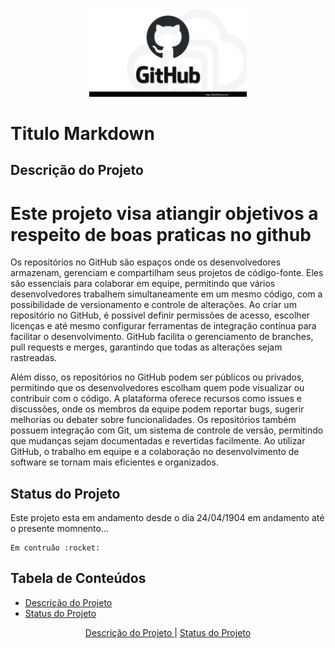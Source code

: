 <!-- ![Não carregou nada](./img/gitpng.png) -->

<!-- ctrl + k + c -->

<p width = "100%" align = "center">
    <img src = "./img/gitpng.png" width = "50%">
</p>

# Titulo Markdown
<!-- ## titulo pequeno
###### titulo minusculo -->

<!-- <h1>
    Este projeto visa atiangir objetivos a respeito de boas praticas  no github
</h1>

<h6>
    Este projeto visa atiangir objetivos a respeito de boas praticas  no github
</h6>

<p width = "100%" align = "center">

    Este projeto visa atiangir objetivos a respeito de boas praticas  no github

</p> -->

## Descrição do Projeto

<h1>
Este projeto visa atiangir objetivos a respeito de boas praticas no github
</h1>

<p id = "descricaoPojeto" > </p>


<p width = "100%" align = "center">

<p1 >Os repositórios no GitHub são espaços onde os desenvolvedores armazenam, gerenciam e compartilham seus projetos de código-fonte. Eles são essenciais para colaborar em equipe, permitindo que vários desenvolvedores trabalhem simultaneamente em um mesmo código, com a possibilidade de versionamento e controle de alterações. Ao criar um repositório no GitHub, é possível definir permissões de acesso, escolher licenças e até mesmo configurar ferramentas de integração contínua para facilitar o desenvolvimento. GitHub facilita o gerenciamento de branches, pull requests e merges, garantindo que todas as alterações sejam rastreadas.
</p1>

<p >Além disso, os repositórios no GitHub podem ser públicos ou privados, permitindo que os desenvolvedores escolham quem pode visualizar ou contribuir com o código. A plataforma oferece recursos como issues e discussões, onde os membros da equipe podem reportar bugs, sugerir melhorias ou debater sobre funcionalidades. Os repositórios também possuem integração com Git, um sistema de controle de versão, permitindo que mudanças sejam documentadas e revertidas facilmente. Ao utilizar GitHub, o trabalho em equipe e a colaboração no desenvolvimento de software se tornam mais eficientes e organizados. 
</p> 

## Status do Projeto

<p id = "statusdoProjeto" > </p>

<p >
    Este projeto esta em andamento desde o dia 24/04/1904
    em andamento até o presente momnento...

    Em contruâo :rocket:

</p> 

## Tabela de Conteúdos

<ul>
    <li><a href="#descrição-do-projeto"> Descrição do Projeto </a></li>
    <li><a href="#"> Status do Projeto </a></li>
</ul>

<p align = "center">
    <a href="#descrição-do-projeto"> Descrição do Projeto </a> |
    <a href="#statusdoProjeto"> Status do Projeto </a>
</p>
